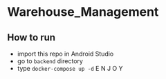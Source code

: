 # Warehouse_Management
## How to run
* import this repo in Android Studio
* go to `backend` directory
* type `docker-compose up -d`
E N J O Y
